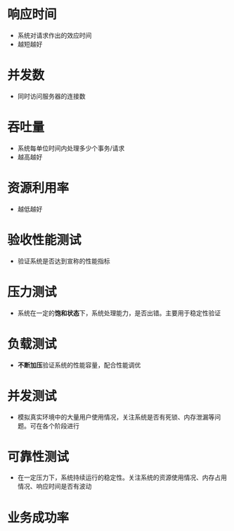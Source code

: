 # 响应时间

- 系统对请求作出的效应时间
- 越短越好

# 并发数

- 同时访问服务器的连接数

# 吞吐量

- 系统每单位时间内处理多少个事务/请求
- 越高越好

# 资源利用率

- 越低越好

# 验收性能测试

- 验证系统是否达到宣称的性能指标

# 压力测试

- 系统在一定的**饱和状态**下，系统处理能力，是否出错。主要用于稳定性验证

# 负载测试

- **不断加压**验证系统的性能容量，配合性能调优

# 并发测试

- 模拟真实环境中的大量用户使用情况，关注系统是否有死锁、内存泄漏等问题。可在各个阶段进行

# 可靠性测试

- 在一定压力下，系统持续运行的稳定性。关注系统的资源使用情况、内存占用情况、响应时间是否有波动









# 业务成功率